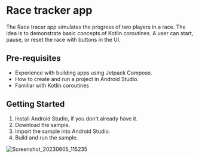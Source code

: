 Race tracker app
=================================

The Race tracer app simulates the progress of two players in a race. The idea is to demonstrate 
basic concepts of Kotlin coroutines. A user can start, pause, or reset the race with buttons in the 
UI.

Pre-requisites
--------------
* Experience with building apps using Jetpack Compose.
* How to create and run a project in Android Studio.
* Familiar with Kotlin coroutines


Getting Started
---------------
1. Install Android Studio, if you don't already have it.
2. Download the sample.
3. Import the sample into Android Studio.
4. Build and run the sample.

![Screenshot_20230605_115235](https://github.com/sakthi811/ComposeSamples/assets/8543699/0087203b-8f30-4978-9ec2-e01e8071af12)

